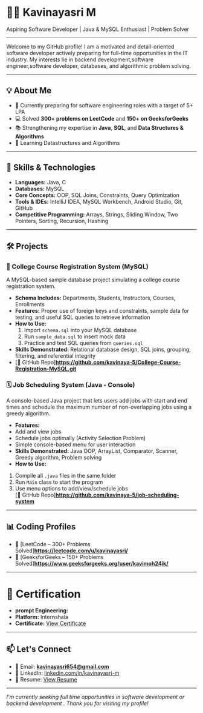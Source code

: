 # 👩‍💻 Kavinayasri M

Aspiring Software Developer | Java & MySQL Enthusiast | Problem Solver

---

Welcome to my GitHub profile! I am a motivated and detail-oriented software developer actively preparing for full-time opportunities in the IT industry. My interests lie in backend development,software engineer,software developer, databases, and algorithmic problem solving.

---

## 💡 About Me

- 🎯 Currently preparing for software engineering roles with a target of 5+ LPA
- 💻 Solved **300+ problems on LeetCode** and **150+ on GeeksforGeeks**
- 📚 Strengthening my expertise in **Java**, **SQL**, and **Data Structures & Algorithms**
- 🌱 Learning Datastructures and Algorithms

---

## 🧠 Skills & Technologies

- **Languages:** Java, C
- **Databases:** MySQL
- **Core Concepts:** OOP, SQL Joins, Constraints, Query Optimization
- **Tools & IDEs:** IntelliJ IDEA, MySQL Workbench, Android Studio, Git, GitHub
- **Competitive Programming:** Arrays, Strings, Sliding Window, Two Pointers, Sorting, Recursion, Hashing

---
## 🛠️ Projects

### 📘 College Course Registration System (MySQL)
A MySQL-based sample database project simulating a college course registration system.

- **Schema Includes:** Departments, Students, Instructors, Courses, Enrollments  
- **Features:** Proper use of foreign keys and constraints, sample data for testing, and useful SQL queries to retrieve information  
- **How to Use:**  
  1. Import `schema.sql` into your MySQL database  
  2. Run `sample_data.sql` to insert mock data  
  3. Practice and test SQL queries from `queries.sql`  
- **Skills Demonstrated:** Relational database design, SQL joins, grouping, filtering, and referential integrity  
- [🔗 GitHub Repo]**https://github.com/kavinaya-5/College-Course-Registration-MySQL.git**
  
### 🗓️ Job Scheduling System (Java - Console)
A console-based Java project that lets users add jobs with start and end times and schedule the maximum number of non-overlapping jobs using a greedy algorithm.

- **Features:**  
- Add and view jobs  
- Schedule jobs optimally (Activity Selection Problem)  
- Simple console-based menu for user interaction  
- **Skills Demonstrated:** Java OOP, ArrayList, Comparator, Scanner, Greedy algorithm, Problem solving
- **How to Use:**  
 1. Compile all `.java` files in the same folder  
 2. Run `Main` class to start the program  
 3. Use menu options to add/view/schedule jobs  
[🔗 GitHub Repo]**https://github.com/kavinaya-5/job-scheduling-system**
  
---

## 📊 Coding Profiles

- 🔗 [LeetCode – 300+ Problems Solved]**https://leetcode.com/u/kavinayasri/**
- 🔗 [GeeksforGeeks – 150+ Problems Solved]**https://www.geeksforgeeks.org/user/kavimoh24ik/**

---

# 📜 Certification
- **prompt Engineering:**
- **Platform:** Internshala
- **Certificate:** [View Certificate](https://trainings.internshala.com/s/v/3684689/d92e4db9)

---

## 📫 Let's Connect

- 📧 Email: **kavinayasri654@gmail.com**
- 💼 LinkedIn: [linkedin.com/in/kavinayasri-m](https://www.linkedin.com/in/kavinayasri-m)
- 📄 Resume: [View Resume](https://drive.google.com/file/d/1CY5EYToZqte5oqzjYuKdUWq7Aa8DwPRH/view?usp=drive_link)

---

_I'm currently seeking full time opportunities in software development or backend development . Thank you for visiting my profile!_
